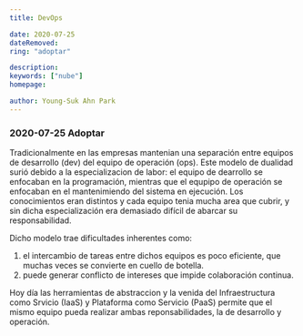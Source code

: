 ```yaml
---
title: DevOps

date: 2020-07-25
dateRemoved: 
ring: "adoptar"

description: 
keywords: ["nube"]
homepage: 

author: Young-Suk Ahn Park
---
```


### 2020-07-25 Adoptar

Tradicionalmente en las empresas mantenian una separación entre equipos de desarrollo (dev) del 
equipo de operación (ops). Este modelo de dualidad surió debido a la especializacion de labor: el 
equipo de dearrollo se enfocaban en la programación, mientras que el equpipo de operación se 
enfocaban en el mantenimiendo del sistema en ejecución. Los conocimientos eran distintos y cada 
equipo tenia mucha area que cubrir, y sin dicha especialización era demasiado difícil de abarcar su responsabilidad.

Dicho modelo trae dificultades inherentes como:
1. el intercambio de tareas entre dichos equipos es poco eficiente, que muchas veces se convierte 
en cuello de botella.
2. puede generar conflicto de intereses que impide colaboración continua.

Hoy día las herramientas de abstraccion y la venida del Infraestructura como Srvicio (IaaS) y Plataforma como Servicio (PaaS) permite que el mismo equipo pueda realizar ambas reponsabilidades, la de desarrollo y operación.

